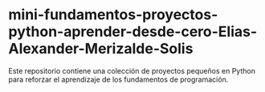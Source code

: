 # mini-fundamentos-proyectos-python-aprender-desde-cero-Elias-Alexander-Merizalde-Solis
Este repositorio contiene una colección de proyectos pequeños en Python para reforzar el aprendizaje de los fundamentos de programación.
